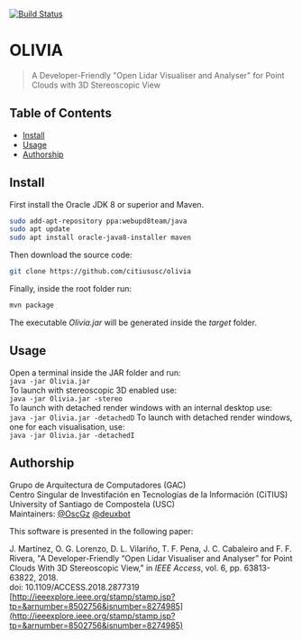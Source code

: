 [![Build Status](https://travis-ci.org/travis-ci/travis-web.svg)](https://travis-ci.org/citiususc/olivia)

# OLIVIA

> A Developer-Friendly "Open Lidar Visualiser and Analyser" for Point Clouds with 3D Stereoscopic View

## Table of Contents
- [Install](#install)
- [Usage](#usage)
- [Authorship](#authorship)


## Install
First install the Oracle JDK 8 or superior and Maven.
```bash
sudo add-apt-repository ppa:webupd8team/java
sudo apt update
sudo apt install oracle-java8-installer maven
```
Then download the source code:
```bash
git clone https://github.com/citiususc/olivia
```
Finally, inside the root folder run:
```bash
mvn package
```
The executable *Olivia.jar* will be generated inside the *target* folder.

## Usage
Open a terminal inside the JAR folder and run:  
`java -jar Olivia.jar`  
To launch with stereoscopic 3D enabled use:  
`java -jar Olivia.jar -stereo`  
To launch with detached render windows with an internal desktop use:  
`java -jar Olivia.jar -detachedD`
To launch with detached render windows, one for each visualisation, use:  
`java -jar Olivia.jar -detachedI`

## Authorship
Grupo de Arquitectura de Computadores (GAC)  
Centro Singular de Investifación en Tecnologías de la Información (CiTIUS)   
University of Santiago de Compostela (USC)   
Maintainers: [@OscGz](https://github.com/OscGz) [@deuxbot](https://github.com/deuxbot)

This software is presented in the following paper:

J. Martínez, O. G. Lorenzo, D. L. Vilariño, T. F. Pena, J. C. Cabaleiro and F. F. Rivera, "A Developer-Friendly “Open Lidar Visualiser and Analyser” for Point Clouds With 3D Stereoscopic View," in _IEEE Access_, vol. 6, pp. 63813-63822, 2018.  
doi: 10.1109/ACCESS.2018.2877319 [http://ieeexplore.ieee.org/stamp/stamp.jsp?tp=&arnumber=8502756&isnumber=8274985](http://ieeexplore.ieee.org/stamp/stamp.jsp?tp=&arnumber=8502756&isnumber=8274985)